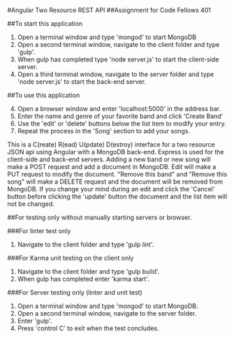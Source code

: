 #Angular Two Resource REST API
##Assignment for Code Fellows 401

##To start this application

1. Open a terminal window and type 'mongod' to start MongoDB
2. Open a second terminal window, navigate to the client folder and type 'gulp'.
3. When gulp has completed type 'node server.js' to start the client-side server.
3. Open a third terminal window, navigate to the server folder and type
   'node server.js' to start the back-end server.

##To use this application

4. Open a browser window and enter 'localhost:5000' in the address bar.
5. Enter the name and genre of your favorite band and click 'Create Band'
6. Use the 'edit' or 'delete' buttons below the list item to modify your entry.
7. Repeat the process in the 'Song' section to add your songs.

This is a C(reate) R(ead) U(pdate) D(estroy) interface for a two resource JSON api using Angular with a MongoDB back-end. Express is used for the client-side and
back-end servers.
Adding a new band or new song will make a POST request and add a document in MongoDB. Edit will make a PUT request to modify the document. "Remove this band" and "Remove this song" will make a DELETE request and the document will be removed from MongoDB.
If you change your mind during an edit and click the 'Cancel' button before clicking
the 'update' button the document and the list item will not be changed.

##For testing only without manually starting servers or browser.

###For linter test only

1. Navigate to the client folder and type 'gulp lint'.

###For Karma unit testing on the client only

1. Navigate to the client folder and type 'gulp build'.
2. When gulp has completed enter 'karma start'.

###For Server testing only (linter and unit test)

1. Open a terminal window and type 'mongod' to start MongoDB.
2. Open a second terminal window, navigate to the server folder.
3. Enter 'gulp'.
4. Press 'control C' to exit when the test concludes. 
